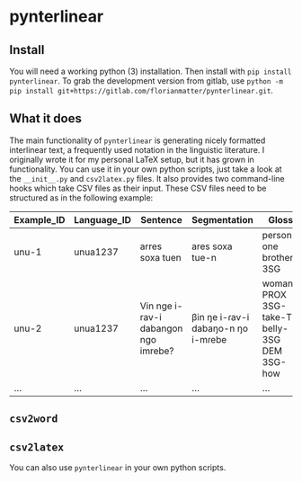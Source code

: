 # pynterlinear

## Install
You will need a working python (3) installation.
Then install with `pip install pynterlinear`.
To grab the development version from gitlab, use `python -m pip install git+https://gitlab.com/florianmatter/pynterlinear.git`.

## What it does
The main functionality of `pynterlinear` is generating nicely formatted interlinear text, a frequently used notation in the linguistic literature.
I originally wrote it for my personal LaTeX setup, but it has grown in functionality.
You can use it in your own python scripts, just take a look at the `__init__.py` and `csv2latex.py` files.
It also provides two command-line hooks which take CSV files as their input.
These CSV files need to be structured as in the following example:

|Example_ID|Language_ID|Sentence                            |Segmentation                      |Gloss                                       |Translation                       |Source                |
|----------|-----------|------------------------------------|----------------------------------|--------------------------------------------|----------------------------------|----------------------|
|unu-1     |unua1237   |arres soxa tuen                     |ares soxa tue-n                   |person one brother-3SG                      |someone's brother                 |pearce2015grammar[140]|
|unu-2     |unua1237   |Vin nge i-rav-i dabangon ngo imrebe?|βin ŋe i-ɾav-i dabaŋo-n ŋo i-mɾebe|woman PROX 3SG-take-TR belly-3SG DEM 3SG-how|How did this woman get that belly?|pearce2015grammar[249]|
|…|…|…|…|…|…|…|

## `csv2word`

## `csv2latex`


You can also use `pynterlinear` in your own python scripts.